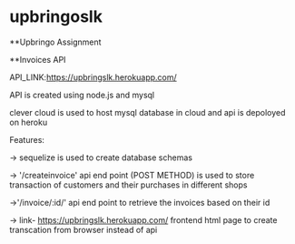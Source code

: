 # upbringoslk

**Upbringo Assignment

**Invoices API

API_LINK:https://upbringslk.herokuapp.com/



API is created using node.js and mysql 

clever cloud is used to host  mysql database in cloud  and api is depoloyed on heroku

Features:

->  sequelize is used to create database schemas

-> '/createinvoice' api end point (POST METHOD) is used to store transaction of customers 
     and their purchases in different shops 

->'/invoice/:id/' api end point   to retrieve the invoices based on their id


-> link- https://upbringslk.herokuapp.com/ frontend html page to create transcation from browser instead of api

 



